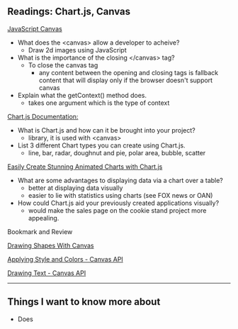 ## Readings: Chart.js, Canvas

[JavaScript Canvas](https://www.javascripttutorial.net/web-apis/javascript-canvas/)

- What does the &lt;canvas&gt; allow a developer to acheive?
    - Draw 2d images using JavaScript
- What is the importance of the closing &lt;/canvas&gt; tag?
    - To close the canvas tag
        - any content between the opening and closing tags is fallback content that will display only if the browser doesn't support canvas
- Explain what the getContext() method does.
    - takes one argument which is the type of context

[Chart.js Documentation:](http://www.chartjs.org/docs/)

- What is Chart.js and how can it be brought into your project?
    - library, it is used with &lt;canvas&gt;
- List 3 different Chart types you can create using Chart.js.
    - line, bar, radar, doughnut and pie, polar area, bubble, scatter

[Easily Create Stunning Animated Charts with Chart.js](https://www.webdesignerdepot.com/2013/11/easily-create-stunning-animated-charts-with-chart-js/)

- What are some advantages to displaying data via a chart over a table?
    - better at displaying data visually
    - easier to lie with statistics using charts (see FOX news or OAN)
- How could Chart.js aid your previously created applications visually?
    - would make the sales page on the cookie stand project more appealing.

Bookmark and Review

[Drawing Shapes With Canvas](https://developer.mozilla.org/en-US/docs/Web/API/Canvas_API/Tutorial/Drawing_shapes)

[Applying Style and Colors - Canvas API](https://developer.mozilla.org/en-US/docs/Web/API/Canvas_API/Tutorial/Applying_styles_and_colors)

[Drawing Text - Canvas API](https://developer.mozilla.org/en-US/docs/Web/API/Canvas_API/Tutorial/Drawing_text)


------------------------

## Things I want to know more about
- Does